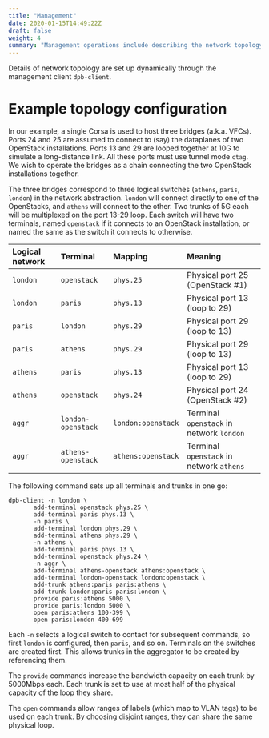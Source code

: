 ```yaml
---
title: "Management"
date: 2020-01-15T14:49:22Z
draft: false
weight: 4
summary: "Management operations include describing the network topology to the broker.  The SSH client is used to configure network topology."
---
```



Details of network topology are set up dynamically through the management client `dpb-client`.

# Example topology configuration

In our example, a single Corsa is used to host three bridges (a.k.a. VFCs).  Ports 24 and 25 are assumed to connect to (say) the dataplanes of two OpenStack installations.  Ports 13 and 29 are looped together at 10G to simulate a long-distance link.  All these ports must use tunnel mode `ctag`.  We wish to operate the bridges as a chain connecting the two OpenStack installations together.

The three bridges correspond to three logical switches (`athens`, `paris`, `london`) in the network abstraction.  `london` will connect directly to one of the OpenStacks, and `athens` will connect to the other.  Two trunks of 5G each will be multiplexed on the port 13-29 loop.  Each switch will have two terminals, named `openstack` if it connects to an OpenStack installation, or named the same as the switch it connects to otherwise.

| Logical network | Terminal | Mapping | Meaning |
| :- | :- | :- | :- |
| `london` | `openstack` | `phys.25` | Physical port 25 (OpenStack #1) |
| `london` | `paris` | `phys.13` | Physical port 13 (loop to 29) |
| `paris` | `london` | `phys.29` | Physical port 29 (loop to 13) |
| `paris` | `athens` | `phys.29` | Physical port 29 (loop to 13) |
| `athens` | `paris` | `phys.13` | Physical port 13 (loop to 29) |
| `athens` | `openstack` | `phys.24` | Physical port 24 (OpenStack #2) |
| `aggr` | `london-openstack` | `london:openstack` | Terminal `openstack` in network `london` |
| `aggr` | `athens-openstack` | `athens:openstack` | Terminal `openstack` in network `athens` |


The following command sets up all terminals and trunks in one go:

```
dpb-client -n london \
	   add-terminal openstack phys.25 \
	   add-terminal paris phys.13 \
	   -n paris \
	   add-terminal london phys.29 \
	   add-terminal athens phys.29 \
	   -n athens \
	   add-terminal paris phys.13 \
	   add-terminal openstack phys.24 \
	   -n aggr \
	   add-terminal athens-openstack athens:openstack \
	   add-terminal london-openstack london:openstack \
	   add-trunk athens:paris paris:athens \
	   add-trunk london:paris paris:london \
	   provide paris:athens 5000 \
	   provide paris:london 5000 \
	   open paris:athens 100-399 \
	   open paris:london 400-699
```

Each `-n` selects a logical switch to contact for subsequent commands, so first `london` is configured, then `paris`, and so on.  Terminals on the switches are created first.  This allows trunks in the aggregator to be created by referencing them.

The `provide` commands increase the bandwidth capacity on each trunk by 5000Mbps each.  Each trunk is set to use at most half of the physical capacity of the loop they share.

The `open` commands allow ranges of labels (which map to VLAN tags) to be used on each trunk.  By choosing disjoint ranges, they can share the same physical loop.

